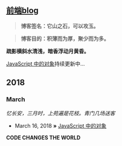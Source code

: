 ## [前端blog](http://qdxmq.com/)

> **博客签名：它山之石，可以攻玉。**

> **博客目的：积薄而为厚，聚少而为多。**

**疏影横斜水清浅，暗香浮动月黄昏。** 

[JavaScript 中的对象](https://github.com/abielzhang/blog/issues/1)持续更新中...

## 2018
### March
*忆长安，三月时，上苑遍是花枝。青门几场送客*
* March 16, 2018 **»** [JavaScript 中的对象](https://github.com/abielzhang/blog/issues/1)


**CODE CHANGES THE WORLD** 
